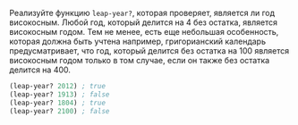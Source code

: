 Реализуйте функцию `leap-year?`, которая проверяет, является ли год високосным. Любой год, который делится на 4 без остатка, является високосным годом. Тем не менее, есть еще небольшая особенность, которая должна быть учтена например, григорианский календарь предусматривает, что год, который делится без остатка на 100 является високосным годом только в том случае, если он также без остатка делится на 400.

```clojure
(leap-year? 2012) ; true
(leap-year? 1913) ; false
(leap-year? 1804) ; true
(leap-year? 2100) ; false
```
